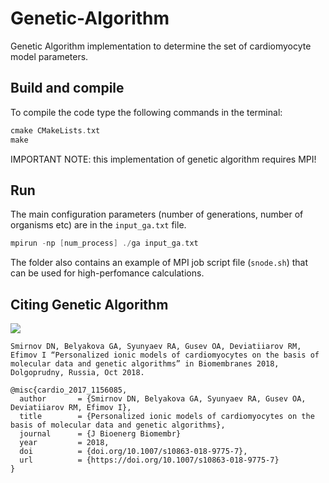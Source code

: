 # Genetic-Algorithm
Genetic Algorithm implementation to determine the set of cardiomyocyte model parameters.

## Build and compile

To compile the code type the following commands in the terminal:
```C
cmake CMakeLists.txt
make
```
IMPORTANT NOTE: this implementation of genetic algorithm requires MPI!

## Run
The main configuration parameters (number of generations, number of organisms etc) are in the `input_ga.txt` file.
```C
mpirun -np [num_process] ./ga input_ga.txt  
```  
The folder also contains an example of MPI job script file (`snode.sh`) that can be used for high-perfomance calculations.

## Citing Genetic Algorithm
<a href="https://link.springer.com/article/10.1007/s10863-018-9775-7#citeas" alt=""><img src="https://img.shields.io/badge/DOI%3A-doi.org%2F10.1007%2Fs10863--018--9775--7-brightgreen.svg"></a>

    Smirnov DN, Belyakova GA, Syunyaev RA, Gusev OA, Deviatiiarov RM, Efimov I “Personalized ionic models of cardiomyocytes on the basis of molecular data and genetic algorithms” in Biomembranes 2018, Dolgoprudny, Russia, Oct 2018.

```
@misc{cardio_2017_1156085,
  author       = {Smirnov DN, Belyakova GA, Syunyaev RA, Gusev OA, Deviatiiarov RM, Efimov I},
  title        = {Personalized ionic models of cardiomyocytes on the basis of molecular data and genetic algorithms},
  journal      = {J Bioenerg Biomembr}
  year         = 2018,
  doi          = {doi.org/10.1007/s10863-018-9775-7},
  url          = {https://doi.org/10.1007/s10863-018-9775-7}
}
```
